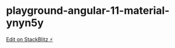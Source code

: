 # playground-angular-11-material-ynyn5y

[Edit on StackBlitz ⚡️](https://stackblitz.com/edit/playground-angular-11-material-ynyn5y)